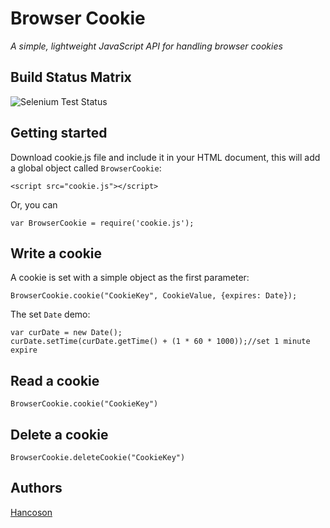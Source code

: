 # Browser Cookie
*A simple, lightweight JavaScript API for handling browser cookies*

## Build Status Matrix
![Selenium Test Status](https://camo.githubusercontent.com/1176ea6ce99215a0b8de53defaa91c77669b1921/68747470733a2f2f73617563656c6162732e636f6d2f62726f777365722d6d61747269782f6a71756572792d636f6f6b69652e737667)

## Getting started

Download cookie.js file and include it in your HTML document, this will add a global object called `BrowserCookie`:

```
<script src="cookie.js"></script>
```
Or, you can 

```
var BrowserCookie = require('cookie.js');
```
## Write a cookie

A cookie is set with a simple object as the first parameter:

```
BrowserCookie.cookie("CookieKey", CookieValue, {expires: Date});
```
The set `Date` demo:

```
var curDate = new Date();
curDate.setTime(curDate.getTime() + (1 * 60 * 1000));//set 1 minute expire
```

## Read a cookie

```
BrowserCookie.cookie("CookieKey")
```
## Delete a cookie

```
BrowserCookie.deleteCookie("CookieKey")
```

## Authors

[Hancoson](https://github.com/Hancoson)